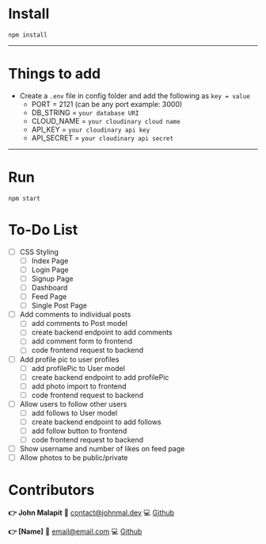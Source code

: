 # Install

`npm install`

---

# Things to add

- Create a `.env` file in config folder and add the following as `key = value`
  - PORT = 2121 (can be any port example: 3000)
  - DB_STRING = `your database URI`
  - CLOUD_NAME = `your cloudinary cloud name`
  - API_KEY = `your cloudinary api key`
  - API_SECRET = `your cloudinary api secret`

---

# Run

`npm start`

# To-Do List

- [ ] CSS Styling
  - [ ] Index Page
  - [ ] Login Page
  - [ ] Signup Page
  - [ ] Dashboard
  - [ ] Feed Page
  - [ ] Single Post Page
- [ ] Add comments to individual posts
  - [ ] add comments to Post model
  - [ ] create backend endpoint to add comments
  - [ ] add comment form to frontend
  - [ ] code frontend request to backend
- [ ] Add profile pic to user profiles
  - [ ] add profilePic to User model
  - [ ] create backend endpoint to add profilePic
  - [ ] add photo import to frontend
  - [ ] code frontend request to backend
- [ ] Allow users to follow other users
  - [ ] add follows to User model
  - [ ] create backend endpoint to add follows
  - [ ] add follow button to frontend
  - [ ] code frontend request to backend
- [ ] Show username and number of likes on feed page
- [ ] Allow photos to be public/private

# Contributors

**:point_right: John Malapit**
:e-mail: [contact@johnmal.dev](mailto:contact@johnmal.dev)
:computer: [Github](https://github.com/johnmal-dev/)

**:point_right: [Name]**
:e-mail: [email@email.com](mailto:email@email.com)
:computer: [Github](https://github.com/profile/)
